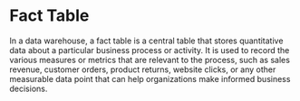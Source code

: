 

# Fact Table

In a data warehouse, a fact table is a central table that stores quantitative data about a particular business process or activity. It is used to record the various measures or metrics that are relevant to the process, such as sales revenue, customer orders, product returns, website clicks, or any other measurable data point that can help organizations make informed business decisions.
